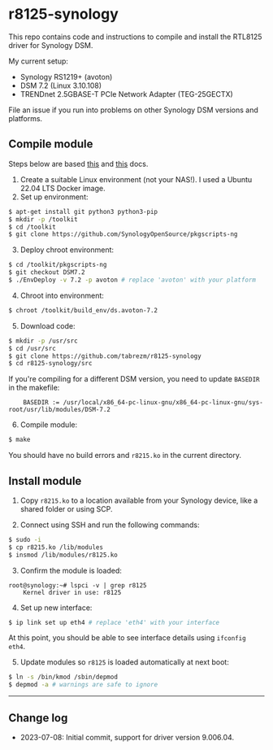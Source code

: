 # r8125-synology

This repo contains code and instructions to compile and install the RTL8125 driver for Synology DSM.

My current setup:

- Synology RS1219+ (avoton)
- DSM 7.2 (Linux 3.10.108)
- TRENDnet 2.5GBASE-T PCIe Network Adapter (TEG-25GECTX)

File an issue if you run into problems on other Synology DSM versions and platforms.

## Compile module

Steps below are based [this](https://help.synology.com/developer-guide/getting_started/prepare_environment.html) and [this](https://help.synology.com/developer-guide/compile_applications/compile_open_source_projects.html) docs.

1. Create a suitable Linux environment (not your NAS!). I used a Ubuntu 22.04 LTS Docker image.
2. Set up environment:

```bash
$ apt-get install git python3 python3-pip
$ mkdir -p /toolkit
$ cd /toolkit
$ git clone https://github.com/SynologyOpenSource/pkgscripts-ng
```

3. Deploy chroot environment:

```bash
$ cd /toolkit/pkgscripts-ng
$ git checkout DSM7.2
$ ./EnvDeploy -v 7.2 -p avoton # replace 'avoton' with your platform
```

4. Chroot into environment:

```bash
$ chroot /toolkit/build_env/ds.avoton-7.2
```

5. Download code:

```bash
$ mkdir -p /usr/src
$ cd /usr/src
$ git clone https://github.com/tabrezm/r8125-synology
$ cd r8125-synology/src
```

If you're compiling for a different DSM version, you need to update `BASEDIR` in the makefile:

```
	BASEDIR := /usr/local/x86_64-pc-linux-gnu/x86_64-pc-linux-gnu/sys-root/usr/lib/modules/DSM-7.2
```

6. Compile module:

```bash
$ make
```

You should have no build errors and `r8215.ko` in the current directory.

## Install module

1. Copy `r8215.ko` to a location available from your Synology device, like a shared folder or using SCP.

2. Connect using SSH and run the following commands:

```bash
$ sudo -i
$ cp r8215.ko /lib/modules
$ insmod /lib/modules/r8125.ko
```

3. Confirm the module is loaded:

```
root@synology:~# lspci -v | grep r8125
	Kernel driver in use: r8125
```

4. Set up new interface:

```bash
$ ip link set up eth4 # replace 'eth4' with your interface
```

At this point, you should be able to see interface details using `ifconfig eth4`.

5. Update modules so `r8125` is loaded automatically at next boot:

```bash
$ ln -s /bin/kmod /sbin/depmod
$ depmod -a # warnings are safe to ignore
```

---

## Change log

- 2023-07-08: Initial commit, support for driver version 9.006.04.
